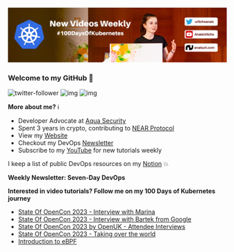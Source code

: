 ![my header image](./assets/header.jpg)

### Welcome to my GitHub 👋

![twitter-follower](https://img.shields.io/twitter/follow/urlichsanais?style=social) ![img](https://img.shields.io/youtube/channel/subscribers/UCb4mfRT5UWpjoUQRcIE2qOQ?label=YouTube%20Subscribers&style=social) ![img](https://img.shields.io/youtube/channel/views/UCb4mfRT5UWpjoUQRcIE2qOQ?label=Total%20views%20on%20my%20YouTube%20Channel&style=social) 

**More about me?** ℹ️
* Developer Advocate at [Aqua Security](https://github.com/aquasecurity)
* Spent 3 years in crypto, contributing to [NEAR Protocol](https://github.com/near)
* View my [Website](https://anaisurl.com/)
* Checkout my DevOps [Newsletter](https://anaisurl.com/tag/devops)
* Subscribe to my [YouTube](https://www.youtube.com/c/AnaisUrlichs) for new tutorials weekly

I keep a list of public DevOps resources on my [Notion](https://devops.anaisurl.com/) :boom:

**Weekly Newsletter: Seven-Day DevOps**
<!-- NEWSLETTER-LIST:START -->
<!-- NEWSLETTER-LIST:END -->

**Interested in video tutorials? Follow me on my 100 Days of Kubernetes journey**
<!-- YOUTUBE-LIST:START -->
- [State Of OpenCon 2023 - Interview with Marina](https://www.youtube.com/watch?v=C3cwPuc-LQQ)
- [State Of OpenCon 2023 - Interview with Bartek from Google](https://www.youtube.com/watch?v=aAD3wNKpUNc)
- [State Of OpenCon 2023 by OpenUK - Attendee Interviews](https://www.youtube.com/watch?v=EQJ1cW2SPFw)
- [State Of OpenCon 2023 - Taking over the world](https://www.youtube.com/watch?v=rIFm_GwJ_tg)
- [Introduction to eBPF](https://www.youtube.com/watch?v=MQ1fel5lU0k)
<!-- YOUTUBE-LIST:END -->
